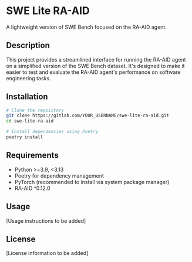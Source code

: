 # SWE Lite RA-AID

A lightweight version of SWE Bench focused on the RA-AID agent.

## Description

This project provides a streamlined interface for running the RA-AID agent on a simplified version of the SWE Bench dataset. It's designed to make it easier to test and evaluate the RA-AID agent's performance on software engineering tasks.

## Installation

```bash
# Clone the repository
git clone https://gitlab.com/YOUR_USERNAME/swe-lite-ra-aid.git
cd swe-lite-ra-aid

# Install dependencies using Poetry
poetry install
```

## Requirements

- Python >=3.9, <3.13
- Poetry for dependency management
- PyTorch (recommended to install via system package manager)
- RA-AID ^0.12.0

## Usage

[Usage instructions to be added]

## License

[License information to be added]
